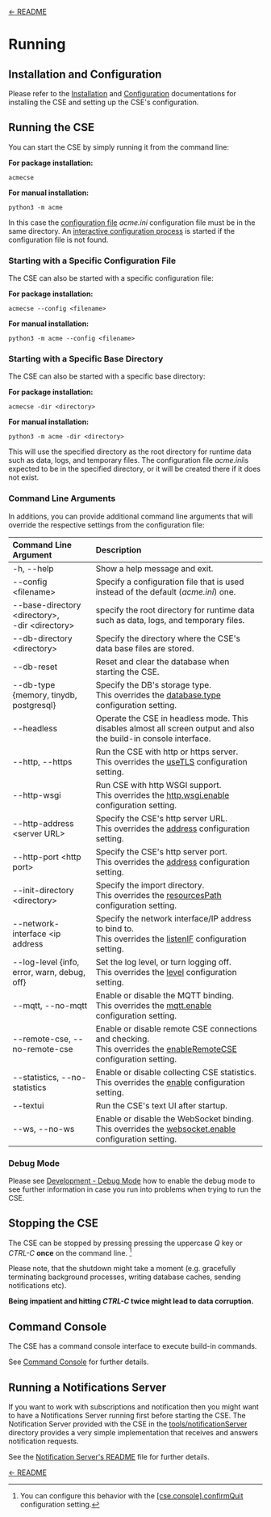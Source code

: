 [← README](../README.md) 

# Running

## Installation and Configuration

Please refer to the [Installation](Installation.md) and [Configuration](Configuration.md) documentations for installing the CSE and setting up the CSE's configuration. 

## Running the CSE

You can start the CSE by simply running it from the command line:

**For package installation:**

	acmecse

**For manual installation:**

	python3 -m acme

In this case the [configuration file](Configuration.md) *acme.ini* configuration file must be in the same directory. An [interactive
configuration process](Installation.md#first_setup) is started if the configuration file is not found.


### Starting with a Specific Configuration File

The CSE can also be started with a specific configuration file:

**For package installation:**

	acmecse --config <filename>

**For manual installation:**

	python3 -m acme --config <filename>


### Starting with a Specific Base Directory

The CSE can also be started with a specific base directory:

**For package installation:**

	acmecse -dir <directory>

**For manual installation:**

	python3 -m acme -dir <directory>

This will use the specified directory as the root directory for runtime data such as data, logs, and temporary files. The configuration file *acme.ini*is expected to be in the specified directory, or it will be created there if it does not exist.

### Command Line Arguments

In additions, you can provide additional command line arguments that will override the respective settings from the configuration file:

| Command Line Argument                                    | Description                                                                                                                                       |
|:---------------------------------------------------------|:--------------------------------------------------------------------------------------------------------------------------------------------------|
| -h, --help                                               | Show a help message and exit.                                                                                                                     |
| --config &lt;filename>                                   | Specify a configuration file that is used instead of the default (*acme.ini*) one.                                                                |
| --base-directory &lt;directory>,<br/>-dir &lt;directory> | specify the root directory for runtime data such as data, logs, and temporary files.                                                              |
| --db-directory &lt;directory>                            | Specify the directory where the CSE's data base files are stored.                                                                                 |
| --db-reset                                               | Reset and clear the database when starting the CSE.                                                                                               |
| --db-type {memory, tinydb, postgresql}                   | Specify the DB\'s storage type.<br />This overrides the [database.type](Configuration.md#database) configuration setting.                         |
| --headless                                               | Operate the CSE in headless mode. This disables almost all screen output and also the build-in console interface.                                 |
| --http, --https                                          | Run the CSE with http or https server.<br />This overrides the [useTLS](Configuration.md#security) configuration setting.                         |
| --http-wsgi                                              | Run CSE with http WSGI support.<br />This overrides the [http.wsgi.enable]() configuration setting.                                               |
| --http-address &lt;server URL>                           | Specify the CSE\'s http server URL.<br />This overrides the [address](Configuration.md#http_server) configuration setting.                        |
| --http-port &lt;http port>                               | Specify the CSE\'s http server port.<br />This overrides the [address](Configuration.md#http_port) configuration setting.                         |
| --init-directory &lt;directory>                          | Specify the import directory.<br />This overrides the [resourcesPath](Configuration.md#general) configuration setting.                            |
| --network-interface &lt;ip address                       | Specify the network interface/IP address to bind to.<br />This overrides the [listenIF](Configuration.md#server_http) configuration setting.      |
| --log-level {info, error, warn, debug, off}              | Set the log level, or turn logging off.<br />This overrides the [level](Configuration.md#logging) configuration setting.                          |
| --mqtt, --no-mqtt                                        | Enable or disable the MQTT binding.<br />This overrides the [mqtt.enable](Configuration.md#client_mqtt) configuration setting.                    |
| --remote-cse, --no-remote-cse                            | Enable or disable remote CSE connections and checking.<br />This overrides the [enableRemoteCSE](Configuration.md#general) configuration setting. |
| --statistics, --no-statistics                            | Enable or disable collecting CSE statistics.<br />This overrides the [enable](Configuration.md#statistics) configuration setting.                 |
| --textui                                                 | Run the CSE's text UI after startup.                                                                                                              |
| --ws, --no-ws                                            | Enable or disable the WebSocket binding.<br />This overrides the [websocket.enable](Configuration.md#websocket) configuration setting.            |



### Debug Mode

Please see [Development - Debug Mode](Development.md#debug-mode) how to enable the debug mode to see further information in case you run into problems when trying to run the CSE.


## Stopping the CSE

The CSE can be stopped by pressing pressing the uppercase *Q* key or *CTRL-C* **once** on the command line. [^1]

[^1]: You can configure this behavior with the [\[cse.console\].confirmQuit](Configuration.md#console) configuration setting.

Please note, that the shutdown might take a moment (e.g. gracefully terminating background processes, writing database caches, sending notifications etc). 

**Being impatient and hitting *CTRL-C* twice might lead to data corruption.**



## Command Console

The CSE has a command console interface to execute build-in commands. 

See [Command Console](Console.md) for further details.



## Running a Notifications Server

If you want to work with subscriptions and notification then you might want to have a Notifications Server running first before starting the CSE. The Notification Server provided with the CSE in the [tools/notificationServer](../tools/notificationServer) directory provides a very simple implementation that receives and answers notification requests.

See the [Notification Server's README](../tools/notificationServer/README.md) file for further details.

[← README](../README.md) 
